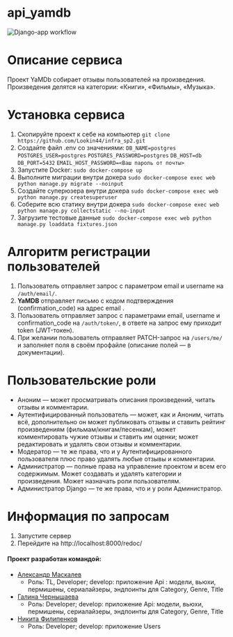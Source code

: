 # api_yamdb
![Django-app workflow](https://github.com/smolfil94/yamdb_final/actions/workflows/yamdb_workflow.yml/badge.svg)

# Описание сервиса
Проект YaMDb собирает отзывы пользователей на произведения. Произведения делятся на категории: «Книги», «Фильмы»,
«Музыка».

# Установка сервиса
1. Скопируйте проект к себе на компьютер 
  ```git clone https://github.com/Lookin44/infra_sp2.git```
3. Создайте файл .env со значениями: 
  ```DB_NAME=postgres```
  ```POSTGRES_USER=postgres```
  ```POSTGRES_PASSWORD=postgres```
  ```DB_HOST=db```
  ```DB_PORT=5432```
  ```EMAIL_HOST_PASSWORD=<Ваш пароль от почты>```
3. Запустите Docker: 
  ```sudo docker-compose up```
5. Выполните миграции внутри докера 
  ```sudo docker-compose exec web python manage.py migrate --noinput```
7. Создайте суперюзера внутри докера 
  ```sudo docker-compose exec web python manage.py createsuperuser```
9. Соберите всю статику внутри докера 
  ```sudo docker-compose exec web python manage.py collectstatic --no-input```
11. Загрузите тестовые данные 
  ```sudo docker-compose exec web python manage.py loaddata fixtures.json```

# Алгоритм регистрации пользователей
1. Пользователь отправляет запрос с параметром email и username на ```/auth/email/```.
3. **YaMDB** отправляет письмо с кодом подтверждения (confirmation_code) на адрес email .
4. Пользователь отправляет запрос с параметрами email, username и confirmation_code на ```/auth/token/```, в ответе на запрос ему приходит token (JWT-токен).
5. При желании пользователь отправляет PATCH-запрос на ```/users/me/``` и заполняет поля в своём профайле (описание полей — в документации).

# Пользовательские роли
* Аноним — может просматривать описания произведений, читать отзывы и комментарии.
* Аутентифицированный пользователь — может, как и Аноним, читать всё, дополнительно он может публиковать отзывы и ставить рейтинг произведениям (фильмам/книгам/песенкам), может комментировать чужие отзывы и ставить им оценки; может редактировать и удалять свои отзывы и комментарии.
* Модератор — те же права, что и у Аутентифицированного пользователя плюс право удалять любые отзывы и комментарии.
* Администратор — полные права на управление проектом и всем его содержимым. Может создавать и удалять категории и произведения. Может назначать роли пользователям.
* Администратор Django — те же права, что и у роли Администратор.

# Информация по запросам
1. Запустите сервер
2. Перейдите на http://localhost:8000/redoc/

#### Проект разработан командой:
* [Александр Маскалев](https://github.com/maskalev)
  - Роль: TL, Developer; develop: приложение Api : модели, вьюхи, пермишены, сериалайзеры, эндпоинты для Category, Genre, Title
* [Галина Чернышаева](https://github.com/chgala)
  - Роль: Developer; develop: приложение Api: модели, вьюхи, пермишены, сериалайзеры, эндпоинты для Category, Genre, Title
* [Никита Филипенков](https://github.com/smolfil94)
  - Роль: Developer; develop: приложение Users
